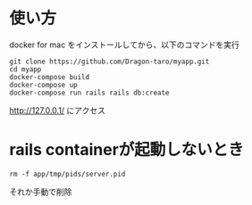 # 使い方
docker for mac をインストールしてから、以下のコマンドを実行
```
git clone https://github.com/Dragon-taro/myapp.git
cd myapp
docker-compose build
docker-compose up
docker-compose run rails rails db:create
```
http://127.0.0.1/ にアクセス

# rails containerが起動しないとき
```
rm -f app/tmp/pids/server.pid
```
それか手動で削除
